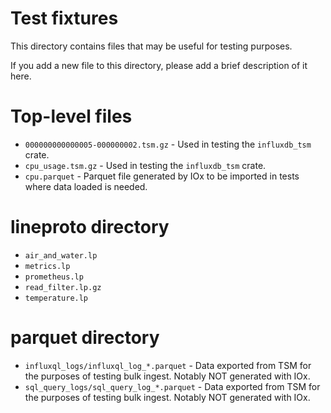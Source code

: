 # Test fixtures

This directory contains files that may be useful for testing purposes.

If you add a new file to this directory, please add a brief description of it here.

# Top-level files

- `000000000000005-000000002.tsm.gz` - Used in testing the `influxdb_tsm` crate.
- `cpu_usage.tsm.gz` - Used in testing the `influxdb_tsm` crate.
- `cpu.parquet` - Parquet file generated by IOx to be imported in tests where data loaded is needed.

# lineproto directory

- `air_and_water.lp`
- `metrics.lp`
- `prometheus.lp`
- `read_filter.lp.gz`
- `temperature.lp`

# parquet directory

- `influxql_logs/influxql_log_*.parquet` - Data exported from TSM for the purposes of testing bulk
  ingest. Notably NOT generated with IOx.
- `sql_query_logs/sql_query_log_*.parquet` - Data exported from TSM for the purposes of testing
  bulk ingest. Notably NOT generated with IOx.
